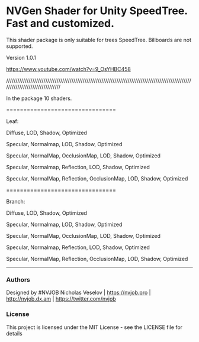 # NVGen Shader for Unity SpeedTree. Fast and customized.
This shader package is only suitable for trees SpeedTree. Billboards are not supported.

Version 1.0.1

https://www.youtube.com/watch?v=9_OsYHBC458

////////////////////////////////////////////////////////////////////////////////////////////////////////////////////////////////

In the package 10 shaders.

================================

Leaf:

Diffuse, LOD, Shadow, Optimized

Specular, Normalmap, LOD, Shadow, Optimized

Specular, NormalMap, OcclusionMap, LOD, Shadow, Optimized

Specular, Normalmap, Reflection, LOD, Shadow, Optimized

Specular, NormalMap, Reflection, OcclusionMap, LOD, Shadow, Optimized

================================

Branch:

Diffuse, LOD, Shadow, Optimized

Specular, Normalmap, LOD, Shadow, Optimized

Specular, NormalMap, OcclusionMap, LOD, Shadow, Optimized

Specular, Normalmap, Reflection, LOD, Shadow, Optimized

Specular, NormalMap, Reflection, OcclusionMap, LOD, Shadow, Optimized

------------------------------------

### Authors
Designed by #NVJOB Nicholas Veselov | https://nvjob.pro | http://nvjob.dx.am | https://twitter.com/nvjob

### License
This project is licensed under the MIT License - see the LICENSE file for details
